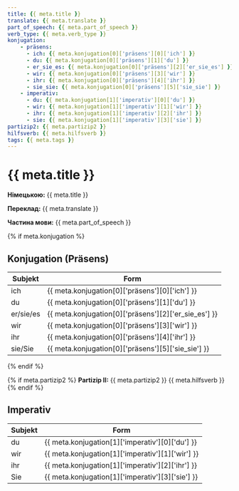 ```yaml
---
title: {{ meta.title }}
translate: {{ meta.translate }}
part_of_speech: {{ meta.part_of_speech }}
verb_type: {{ meta.verb_type }}
konjugation: 
    - präsens: 
      - ich: {{ meta.konjugation[0]['präsens'][0]['ich'] }}
      - du: {{ meta.konjugation[0]['präsens'][1]['du'] }}
      - er_sie_es: {{ meta.konjugation[0]['präsens'][2]['er_sie_es'] }}
      - wir: {{ meta.konjugation[0]['präsens'][3]['wir'] }}
      - ihr: {{ meta.konjugation[0]['präsens'][4]['ihr'] }}
      - sie_sie: {{ meta.konjugation[0]['präsens'][5]['sie_sie'] }}
    - imperativ: 
      - du: {{ meta.konjugation[1]['imperativ'][0]['du'] }}
      - wir: {{ meta.konjugation[1]['imperativ'][1]['wir'] }}
      - ihr: {{ meta.konjugation[1]['imperativ'][2]['ihr'] }}
      - sie: {{ meta.konjugation[1]['imperativ'][3]['sie'] }}
partizip2: {{ meta.partizip2 }}
hilfsverb: {{ meta.hilfsverb }}
tags: {{ meta.tags }}
---
```


# {{ meta.title }}

**Німецькою:** {{ meta.title }}

**Переклад:** {{ meta.translate }}

**Частина мови:** {{ meta.part_of_speech }}


{% if meta.konjugation %}
## Konjugation (Präsens)
|   Subjekt     |   Form    |
|--------|-------|
| ich    | {{ meta.konjugation[0]['präsens'][0]['ich'] }} |
| du     | {{ meta.konjugation[0]['präsens'][1]['du'] }} |
| er/sie/es | {{ meta.konjugation[0]['präsens'][2]['er_sie_es'] }} |
| wir    | {{ meta.konjugation[0]['präsens'][3]['wir'] }} |
| ihr    | {{ meta.konjugation[0]['präsens'][4]['ihr'] }} |
| sie/Sie| {{ meta.konjugation[0]['präsens'][5]['sie_sie'] }} |
{% endif %}


{% if meta.partizip2 %}
**Partizip II:** {{ meta.partizip2 }} {{ meta.hilfsverb }}
{% endif %}

## Imperativ
|   Subjekt     |   Form    |
|--------|-------|
| du     | {{ meta.konjugation[1]['imperativ'][0]['du'] }} |
| wir    | {{ meta.konjugation[1]['imperativ'][1]['wir'] }} |
| ihr    | {{ meta.konjugation[1]['imperativ'][2]['ihr'] }} |
| Sie| {{ meta.konjugation[1]['imperativ'][3]['sie'] }} |



